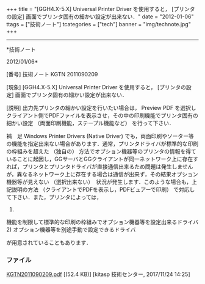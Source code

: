 ﻿+++
title = "[GGH4.X-5.X] Universal Printer Driver を使用すると， [プリンタの設定] 画面でプリンタ固有の細かい設定が出来ない．"
date = "2012-01-06"
ttags = ["技術ノート"]
tcategories = ["tech"]
banner = "img/technote.jpg"
+++

-----------------------------------------------------------------------------------------------------------------------------

*技術ノート

2012/01/06*


[番号]
技術ノート KGTN 2011090209

[現象]
[GGH4.X-5.X] Universal Printer Driver を使用すると，
[プリンタの設定] 画面でプリンタ固有の細かい設定が出来ない．

[説明]
出力先プリンタの細かい設定を行いたい場合は， Preview PDF
を選択しクライアント側でPDFファイルを表示させ，その中の印刷機能でプリンタ固有の細かい設定
（両面印刷機能，ステープル機能など） を行って下さい．

補　足
Windows Printer Drivers (Native Driver)
でも，両面印刷やソーター等の機能を指定出来ない場合があります．通常，プリンタドライバが標準的な印刷の枠組みを超えた
（独自の）
方法でオプション機器等のプリンタの情報を得ていることに起因し，GGサーバとGGクライアントが同一ネットワーク上に存在すれば，プリンタとプリンタドライバが直接通信出来るため問題は発生しませんが，異なるネットワーク上に存在する場合は通信が出来ず，その結果オプション機器等が見えない
（選択出来ない）　状況が発生します．このような場合も，上記説明の方法
（クライアントでPDFを表示し，PDFビュアーで印刷）
で対応して下さい．また，プリンタによっては，

1)
機能を制限して標準的な印刷の枠組みでオプション機器等を設定出来るドライバ
2) オプション機器等を別途手動で設定できるドライバ

が用意されていることもあります．


### ファイル

 
 


[KGTN2011090209.pdf](http://techreport.kitasp.net/attachments/download/3845/KGTN2011090209.pdf)
 [(52.4 KB)] [kitasp 技術センター, 2017/11/24
14:25]


 


 

